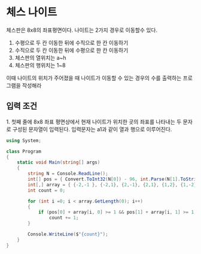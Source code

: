 <h1>체스 나이트</h1>

체스판은 8x8의 좌표평면이다.
나이트는 2가지 경우로 이동할수 있다.
1. 수평으로 두 칸 이동한 뒤에 수직으로 한 칸 이동하기
2. 수직으로 두 칸 이동한 뒤에 수평으로 한 칸 이동하기
4. 체스판의 열위치는 a~h
5. 체스판의 행위치는 1~8

이때 나이트의 위치가 주어졌을 때 나이트가 이동할 수 있는 경우의 수를 출력하는 프로그램을 작성해라

<h2>입력 조건</h2>
1. 첫째 줄에 8x8 좌표 평면상에서 현재 나이트가 위치한 곳의 좌표를 나타내는 두 문자로 구성된 문자열이 입력된다. 입력문자는 a1과 같이 열과 행으로 이루어진다.

```cs
using System;

class Program
{
    static void Main(string[] args)
    {
        string N = Console.ReadLine();
        int[] pos = { Convert.ToInt32(N[0]) - 96, int.Parse(N[1].ToString()) };
        int[,] array = { {-2,-1 }, {-2,1}, {2,-1}, {2,1}, {1,2}, {1,-2}, {-1,2}, {-1,-2}};
        int count = 0;

        for (int i =0; i < array.GetLength(0); i++)
        {
            if (pos[0] + array[i, 0] >= 1 && pos[1] + array[i, 1] >= 1)
                count += 1;
        }

        Console.WriteLine($"{count}");
    }
}
```
